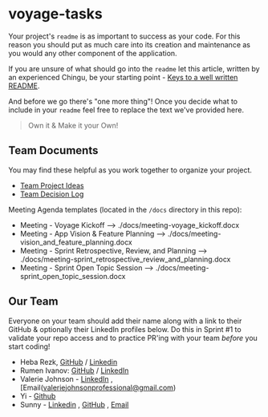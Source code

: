 # voyage-tasks

Your project's `readme` is as important to success as your code. For 
this reason you should put as much care into its creation and maintenance
as you would any other component of the application.

If you are unsure of what should go into the `readme` let this article,
written by an experienced Chingu, be your starting point - 
[Keys to a well written README](https://tinyurl.com/yk3wubft).

And before we go there's "one more thing"! Once you decide what to include
in your `readme` feel free to replace the text we've provided here.

> Own it & Make it your Own!

## Team Documents

You may find these helpful as you work together to organize your project.

- [Team Project Ideas](./docs/team_project_ideas.md)
- [Team Decision Log](./docs/team_decision_log.md)

Meeting Agenda templates (located in the `/docs` directory in this repo):

- Meeting - Voyage Kickoff --> ./docs/meeting-voyage_kickoff.docx
- Meeting - App Vision & Feature Planning --> ./docs/meeting-vision_and_feature_planning.docx
- Meeting - Sprint Retrospective, Review, and Planning --> ./docs/meeting-sprint_retrospective_review_and_planning.docx
- Meeting - Sprint Open Topic Session --> ./docs/meeting-sprint_open_topic_session.docx

## Our Team

Everyone on your team should add their name along with a link to their GitHub
& optionally their LinkedIn profiles below. Do this in Sprint #1 to validate
your repo access and to practice PR'ing with your team *before* you start
coding!

- Heba Rezk, [GitHub](https://github.com/hebarezk) / [Linkedin](https://www.linkedin.com/in/hebarezk/)
- Rumen Ivanov: [GitHub](https://github.com/rumenji) / [LinkedIn](https://www.linkedin.com/in/rumen-ivanov-it/)
- Valerie Johnson - [LinkedIn](https://www.linkedin/in/valeriemichellejohnson) , [Email(valeriejohnsonprofessional@gmail.com)
- Yi - [Github](https://github.com/yi-lin-1234?tab=repositories)
- Sunny - [Linkedin](https://www.linkedin.com/in/sunnymaster/) , [GitHub](https://github.com/Sunny-Master) , [Email](master.codeworks@gmail.com) 
